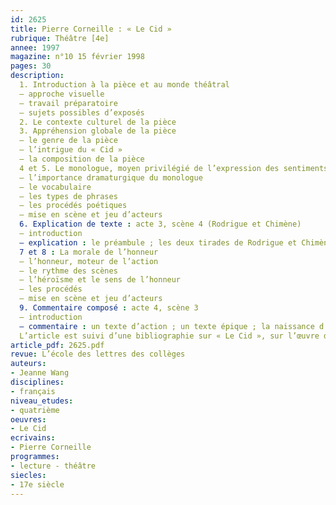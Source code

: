 ```yaml
---
id: 2625
title: Pierre Corneille : « Le Cid »
rubrique: Théâtre [4e]
annee: 1997
magazine: n°10 15 février 1998
pages: 30
description: 
  1. Introduction à la pièce et au monde théâtral
  – approche visuelle
  – travail préparatoire
  – sujets possibles d’exposés
  2. Le contexte culturel de la pièce
  3. Appréhension globale de la pièce
  – le genre de la pièce
  – l’intrigue du « Cid »
  – la composition de la pièce
  4 et 5. Le monologue, moyen privilégié de l’expression des sentiments
  – l’importance dramaturgique du monologue
  – le vocabulaire
  – les types de phrases
  – les procédés poétiques
  – mise en scène et jeu d’acteurs
  6. Explication de texte : acte 3, scène 4 (Rodrigue et Chimène)
  – introduction
  – explication : le préambule ; les deux tirades de Rodrigue et Chimène ; l’aveu ; le duo lyrique
  7 et 8 : La morale de l’honneur
  – l’honneur, moteur de l’action
  – le rythme des scènes
  – l’héroïsme et le sens de l’honneur
  – les procédés
  – mise en scène et jeu d’acteurs
  9. Commentaire composé : acte 4, scène 3
  – introduction
  – commentaire : un texte d’action ; un texte épique ; la naissance d’un héros
  L’article est suivi d’une bibliographie sur « Le Cid », sur l’œuvre de Corneille et sur la dramaturgie.
article_pdf: 2625.pdf
revue: L’école des lettres des collèges
auteurs:
- Jeanne Wang
disciplines:
- français
niveau_etudes:
- quatrième
oeuvres:
- Le Cid
ecrivains:
- Pierre Corneille
programmes:
- lecture - théâtre
siecles:
- 17e siècle
---
```

